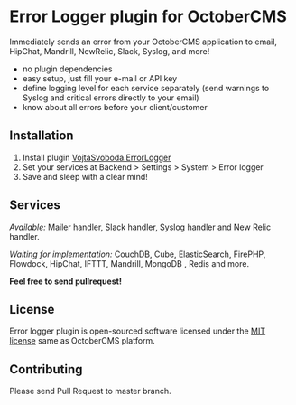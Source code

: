 # Error Logger plugin for OctoberCMS

Immediately sends an error from your OctoberCMS application to email, HipChat, Mandrill, NewRelic, Slack, Syslog, and more!

- no plugin dependencies
- easy setup, just fill your e-mail or API key
- define logging level for each service separately (send warnings to Syslog and critical errors directly to your email)
- know about all errors before your client/customer

## Installation

1. Install plugin [VojtaSvoboda.ErrorLogger](http://octobercms.com/plugin/vojtasvoboda-errorlogger)
2. Set your services at Backend > Settings > System > Error logger
3. Save and sleep with a clear mind!

## Services

_Available:_ Mailer handler, Slack handler, Syslog handler and New Relic handler.

_Waiting for implementation:_ CouchDB, Cube, ElasticSearch, FirePHP, Flowdock, HipChat, IFTTT, Mandrill, MongoDB , Redis and more.

**Feel free to send pullrequest!**

## License

Error logger plugin is open-sourced software licensed under the [MIT license](http://opensource.org/licenses/MIT) same as OctoberCMS platform.

## Contributing

Please send Pull Request to master branch.
